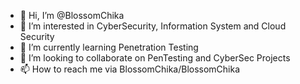 - 👋 Hi, I’m @BlossomChika
- 👀 I’m interested in CyberSecurity, Information System and Cloud Security
- 🌱 I’m currently learning Penetration Testing
- 💞️ I’m looking to collaborate on PenTesting and CyberSec Projects
- 📫 How to reach me via BlossomChika/BlossomChika

<!---
BlossomChika/BlossomChika is a ✨ special ✨ repository because its `README.md` (this file) appears on your GitHub profile.
You can click the Preview link to take a look at your changes.
--->
